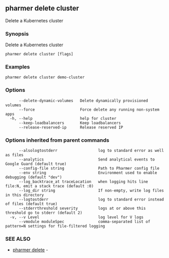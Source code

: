 ## pharmer delete cluster

Delete a Kubernetes cluster

### Synopsis


Delete a Kubernetes cluster

```
pharmer delete cluster [flags]
```

### Examples

```
pharmer delete cluster demo-cluster
```

### Options

```
      --delete-dynamic-volumes   Delete dynamically provisioned volumes
      --force                    Force delete any running non-system apps
  -h, --help                     help for cluster
      --keep-loadbalancers       Keep loadbalancers
      --release-reserved-ip      Release reserved IP
```

### Options inherited from parent commands

```
      --alsologtostderr                  log to standard error as well as files
      --analytics                        Send analytical events to Google Guard (default true)
      --config-file string               Path to Pharmer config file
      --env string                       Environment used to enable debugging (default "dev")
      --log_backtrace_at traceLocation   when logging hits line file:N, emit a stack trace (default :0)
      --log_dir string                   If non-empty, write log files in this directory
      --logtostderr                      log to standard error instead of files (default true)
      --stderrthreshold severity         logs at or above this threshold go to stderr (default 2)
  -v, --v Level                          log level for V logs
      --vmodule moduleSpec               comma-separated list of pattern=N settings for file-filtered logging
```

### SEE ALSO
* [pharmer delete](pharmer_delete.md)	 - 

